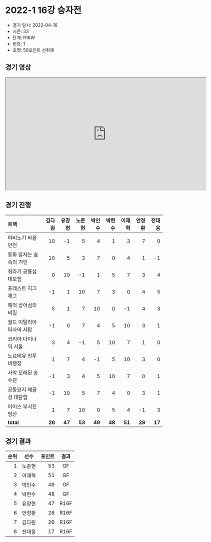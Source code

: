 # 2022-1 16강 승자전

- 경기 일시: 2022-04-16
- 시즌: 33
- 단계: R16W
- 번호: 1
- 포맷: 50포인트 선취제





## 경기 영상
<iframe width="640" height="360" allow="fullscreen;"
src="https://www.youtube.com/embed/I5I_uduPk90">
</iframe>

## 경기 진행

| 트랙 | 김다원 | 유창현 | 노준현 | 박인수 | 박현수 | 이재혁 | 안정환 | 전대웅 |
|:---|---:|---:|---:|---:|---:|---:|---:|---:|
| 마비노기 바올 던전 | 10 | -1 | 5 | 4 | 1 | 3 | 7 | 0 |
| 동화 잠자는 숲속의 거인 | 10 | 5 | 3 | 7 | 0 | 4 | 1 | -1 |
| 쥐라기 공룡섬 대모험 | 0 | 10 | -1 | 1 | 5 | 7 | 3 | 4 |
| 포레스트 지그재그 | -1 | 1 | 10 | 7 | 3 | 0 | 4 | 5 |
| 해적 상어섬의 비밀 | 5 | 1 | 7 | 10 | 0 | -1 | 4 | 3 |
| 월드 이탈리아 피사의 사탑 | -1 | 0 | 7 | 4 | 5 | 10 | 3 | 1 |
| 코리아 다이나믹 서울 | 3 | 4 | -1 | 5 | 10 | 7 | 1 | 0 |
| 노르테유 전투비행장 | 1 | 7 | 4 | -1 | 5 | 10 | 3 | 0 |
| 사막 오래된 송수관 | -1 | 3 | 4 | 5 | 10 | 7 | 0 | 1 |
| 공동묘지 해골성 대탐험 | -1 | 10 | 5 | 7 | 4 | 0 | 3 | 1 |
| 아이스 부서진 빙산 | 1 | 7 | 10 | 0 | 5 | 4 | -1 | 3 |
| __total__ | __26__ | __47__ | __53__ | __49__ | __48__ | __51__ | __28__ | __17__ |




## 경기 결과

| 순위 | 선수 | 포인트 | 결과 |
|---:|:---:|---:|:---:|
| 1 | 노준현 | 53 | GF |
| 2 | 이재혁 | 51 | GF |
| 3 | 박인수 | 49 | GF |
| 4 | 박현수 | 48 | GF |
| 5 | 유창현 | 47 | R16F |
| 6 | 안정환 | 28 | R16F |
| 7 | 김다원 | 26 | R16F |
| 8 | 전대웅 | 17 | R16F |

